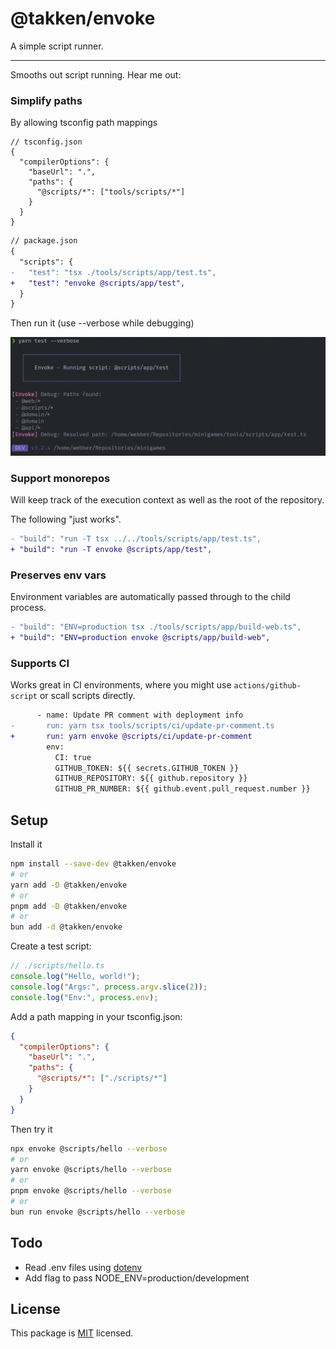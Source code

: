 # @takken/envoke

A simple script runner.

---

Smooths out script running. Hear me out:

### Simplify paths 

By allowing tsconfig path mappings

```jsonc
// tsconfig.json
{
  "compilerOptions": {
    "baseUrl": ".",
    "paths": {
      "@scripts/*": ["tools/scripts/*"]
    }
  }
}
```

```diff
// package.json
{
  "scripts": {
-   "test": "tsx ./tools/scripts/app/test.ts",
+   "test": "envoke @scripts/app/test",
  }
}
```

Then run it (use --verbose while debugging)

![img.png](example/example-debug-output.png)

### Support monorepos

Will keep track of the execution context as well as the root of the repository.

The following "just works".

```diff
- "build": "run -T tsx ../../tools/scripts/app/test.ts",
+ "build": "run -T envoke @scripts/app/test",
```

### Preserves env vars

Environment variables are automatically passed through to the child process.

```diff
- "build": "ENV=production tsx ./tools/scripts/app/build-web.ts",
+ "build": "ENV=production envoke @scripts/app/build-web",
```

### Supports CI

Works great in CI environments, where you might use `actions/github-script` or scall scripts directly.

```diff
      - name: Update PR comment with deployment info
-       run: yarn tsx tools/scripts/ci/update-pr-comment.ts
+       run: yarn envoke @scripts/ci/update-pr-comment
        env:
          CI: true
          GITHUB_TOKEN: ${{ secrets.GITHUB_TOKEN }}
          GITHUB_REPOSITORY: ${{ github.repository }}
          GITHUB_PR_NUMBER: ${{ github.event.pull_request.number }}
```

## Setup

Install it

```bash
npm install --save-dev @takken/envoke
# or
yarn add -D @takken/envoke
# or
pnpm add -D @takken/envoke
# or 
bun add -d @takken/envoke
```

Create a test script:

```ts
// ./scripts/hello.ts
console.log("Hello, world!");
console.log("Args:", process.argv.slice(2));
console.log("Env:", process.env);
```

Add a path mapping in your tsconfig.json:

```json
{
  "compilerOptions": {
    "baseUrl": ".",
    "paths": {
      "@scripts/*": ["./scripts/*"]
    }
  }
}
```

Then try it

```bash
npx envoke @scripts/hello --verbose
# or
yarn envoke @scripts/hello --verbose
# or
pnpm envoke @scripts/hello --verbose
# or
bun run envoke @scripts/hello --verbose
```

## Todo

- Read .env files using [dotenv](https://www.npmjs.com/package/dotenv)
- Add flag to pass NODE_ENV=production/development

## License

This package is [MIT](./LICENSE) licensed.
